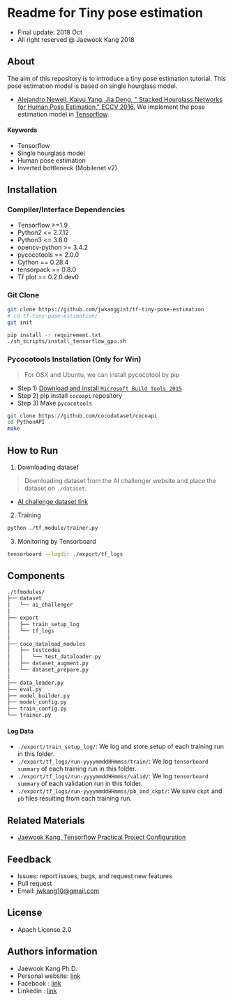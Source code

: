 Readme for  Tiny pose estimation
==================================
- Final update: 2018 Oct 
- All right reserved @ Jaewook Kang 2018


## About
The aim of this repository is to introduce a tiny pose estimation tutorial.
This pose estimation model is based on single hourglass model.
- [Alejandro Newell, Kaiyu Yang, Jia Deng, "
Stacked Hourglass Networks for Human Pose Estimation," ECCV 2016.](https://arxiv.org/abs/1603.06937)
We implement the pose estimation model in [Tensorflow](https://tensorflow.org).

#### Keywords
- Tensorflow
- Single hourglass model
- Human pose estimation
- Inverted bottleneck (Mobilenet v2)


## Installation


### Compiler/Interface Dependencies
- Tensorflow >=1.9
- Python2 <= 2.7.12
- Python3 <= 3.6.0
- opencv-python >= 3.4.2
- pycocotools   == 2.0.0
- Cython        == 0.28.4
- tensorpack    == 0.8.0
- Tf plot       == 0.2.0.dev0 



### Git Clone
```bash
git clone https://github.com/jwkanggist/tf-tiny-pose-estimation
# cd tf-tiny-pose-estimation/
git init

pip install -r requirement.txt
./sh_scripts/install_tensorflow_gpu.sh
```


### Pycocotools Installation (Only for Win)
> For OSX and Ubuntu, we can install pycocotool by pip
- Step 1) [Download and install `Microsoft Build Tools 2015`](https://www.microsoft.com/ko-kr/download/details.aspx?id=48159)
- Step 2) pip install `cocoapi` repository
- Step 3) Make `pycocotools`
```bash
git clone https://github.com/cocodataset/cocoapi
cd PythonAPI
make
```



## How to Run
1) Downloading dataset
> Downloading dataset from the AI challenger website and place the dataset on `./dataset`.
- [AI challenge dataset link](https://challenger.ai/datasets/)

2) Training
```bash
python ./tf_module/trainer.py
```

3) Monitoring by Tensorboard
```bash
tensorboard --logdir ./export/tf_logs
```

## Components

```bash
./tfmodules/
├── dataset
│   └── ai_challenger
│
├── export
│   ├── train_setup_log
│   └── tf_logs
│
├── coco_dataload_modules
│   ├── testcodes
│   │   └── test_dataloader.py
│   ├── dataset_augment.py
│   └── dataset_prepare.py
│
├── data_loader.py
├── eval.py
├── model_builder.py
├── model_config.py
├── train_config.py
└── trainer.py
```

#### Log Data
- `./export/train_setup_log/`: We log and store setup of each training run in this folder. 
- `./export/tf_logs/run-yyyymmddHHmmss/train/`: We log `tensorboard summary` of each training run in this folder.
- `./export/tf_logs/run-yyyymmddHHmmss/valid/`: We log `tensorboard summary` of each validation run in this folder.
- `./export/tf_logs/run-yyyymmddHHmmss/pb_and_ckpt/`: We save `ckpt` and `pb` files resulting from each training run.


## Related Materials
- [Jaewook Kang, Tensorflow Practical Project Configuration](https://docs.google.com/presentation/d/1zyubZQKQ3tQvQppp_7ljPnWXwCNmf3UDMQhP2GBn7ng/edit#slide=id.p1)


## Feedback 
- Issues: report issues, bugs, and request new features
- Pull request
- Email: jwkang10@gmail.com

## License
- Apach License 2.0


## Authors information 
- Jaewook Kang Ph.D.
- Personal website: [link](https://sites.google.com/site/jwkang10/)
- Facebook : [link](https://www.facebook.com/jwkkang)
- Linkedin : [link](https://www.linkedin.com/in/jaewook-kang-3a4217b9/)


